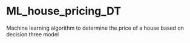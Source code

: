 # ML_house_pricing_DT
 Machine learning algorithm to determine the price of a house based on decision three model
